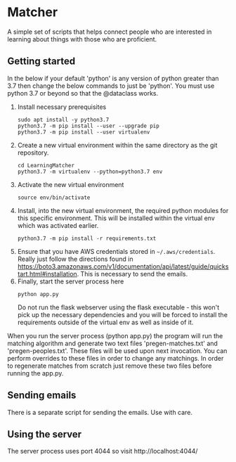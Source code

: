 
# Matcher 

A simple set of scripts that helps connect people who are interested in learning about things with those who are proficient.  

## Getting started

In the below if your default 'python' is any version of python greater than 3.7 then change the below commands to just be 'python'.
You must use python 3.7 or beyond so that the @dataclass works.

1. Install necessary prerequisites
   ```
   sudo apt install -y python3.7
   python3.7 -m pip install --user --upgrade pip
   python3.7 -m pip install --user virtualenv
   ```
1. Create a new virtual environment within the same directory as the git repository.
   ```
   cd LearningMatcher
   python3.7 -m virtualenv --python=python3.7 env
   ```
1. Activate the new virtual environment
   ```
   source env/bin/activate
   ```
1. Install, into the new virtual environment, the required python modules for this specific environment.  This will be installed within the virtual env which was activated earlier.
   ```
   python3.7 -m pip install -r requirements.txt
   ```
1. Ensure that you have AWS credentials stored in ```~/.aws/credentials```.  Really just follow the directions found in https://boto3.amazonaws.com/v1/documentation/api/latest/guide/quickstart.html#installation.  This is necessary to send the emails.
1. Finally, start the server process here
   ```
   python app.py
   ```
   Do not run the flask webserver using the flask executable - this won't pick up the necessary dependencies and you will be forced to install the requirements outside of the virtual env as well as inside of it.


When you run the server process (python app.py) the program will run the matching algorithm and generate two text files 'pregen-matches.txt' and 'pregen-peoples.txt'.  These files will be used upon next invocation.  You can perform overrides to these files in order to change any matchings.  In order to regenerate matches from scratch just remove these two files before running the app.py.

## Sending emails

There is a separate script for sending the emails.  Use with care.

## Using the server

The server process uses port 4044 so visit http://localhost:4044/
